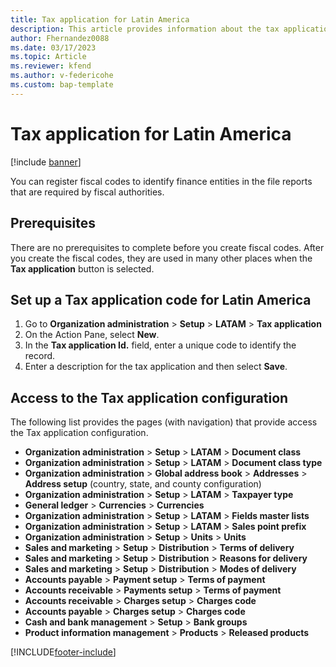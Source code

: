```yaml
---
title: Tax application for Latin America 
description: This article provides information about the tax application configuration for Latin America. 
author: Fhernandez0088
ms.date: 03/17/2023
ms.topic: Article
ms.reviewer: kfend
ms.author: v-federicohe 
ms.custom: bap-template
---
```


# Tax application for Latin America

[!include [banner](../includes/banner.md)]

You can register fiscal codes to identify finance entities in the file reports that are required by fiscal authorities.

## Prerequisites

There are no prerequisites to complete before you create fiscal codes. After you create the fiscal codes, they are used in many other places when the **Tax application** button is selected.

## Set up a Tax application code for Latin America

1. Go to **Organization administration** > **Setup** > **LATAM** > **Tax application**
2. On the Action Pane, select **New**.
3. In the **Tax application Id.** field, enter a unique code to identify the record.
4. Enter a description for the tax application and then select **Save**.

## Access to the Tax application configuration

The following list provides the pages (with navigation) that provide access the Tax application configuration.

- **Organization administration** > **Setup** > **LATAM** > **Document class**
- **Organization administration** > **Setup** > **LATAM** > **Document class type**
- **Organization administration** > **Global address book** > **Addresses** > **Address setup** (country, state, and county configuration)
- **Organization administration** > **Setup** > **LATAM** > **Taxpayer type**
- **General ledger** > **Currencies** > **Currencies**
- **Organization administration** > **Setup** > **LATAM** > **Fields master lists**
- **Organization administration** > **Setup** > **LATAM** > **Sales point prefix**
- **Organization administration** > **Setup** > **Units** > **Units**
- **Sales and marketing** > **Setup** > **Distribution** > **Terms of delivery**
- **Sales and marketing** > **Setup** > **Distribution** > **Reasons for delivery**
- **Sales and marketing** > **Setup** > **Distribution** > **Modes of delivery**
- **Accounts payable** > **Payment setup** > **Terms of payment**
- **Accounts receivable** > **Payments setup** > **Terms of payment**
- **Accounts receivable** > **Charges setup** > **Charges code**
- **Accounts payable** > **Charges setup** > **Charges code**
- **Cash and bank management** > **Setup** > **Bank groups**
- **Product information management** > **Products** > **Released products**


[!INCLUDE[footer-include](../../includes/footer-banner.md)]
